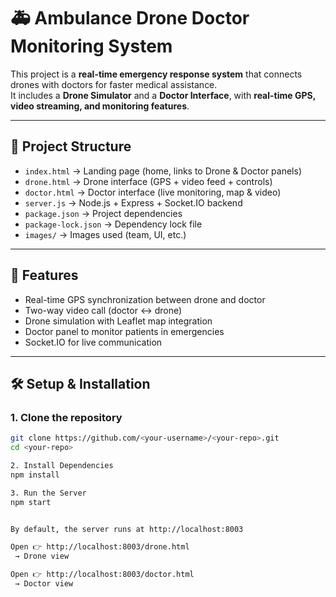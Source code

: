 # 🚑 Ambulance Drone Doctor Monitoring System

This project is a **real-time emergency response system** that connects drones with doctors for faster medical assistance.  
It includes a **Drone Simulator** and a **Doctor Interface**, with **real-time GPS, video streaming, and monitoring features**.

---

## 📂 Project Structure
- `index.html` → Landing page (home, links to Drone & Doctor panels)
- `drone.html` → Drone interface (GPS + video feed + controls)
- `doctor.html` → Doctor interface (live monitoring, map & video)
- `server.js` → Node.js + Express + Socket.IO backend
- `package.json` → Project dependencies
- `package-lock.json` → Dependency lock file
- `images/` → Images used (team, UI, etc.)

---

## 🚀 Features
- Real-time GPS synchronization between drone and doctor  
- Two-way video call (doctor ↔ drone)  
- Drone simulation with Leaflet map integration  
- Doctor panel to monitor patients in emergencies  
- Socket.IO for live communication  

---

## 🛠️ Setup & Installation

### 1. Clone the repository
```bash
git clone https://github.com/<your-username>/<your-repo>.git
cd <your-repo>

2. Install Dependencies
npm install

3. Run the Server
npm start


By default, the server runs at http://localhost:8003

Open 👉 http://localhost:8003/drone.html
 → Drone view

Open 👉 http://localhost:8003/doctor.html
 → Doctor view
